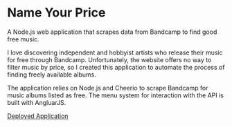 # Name Your Price
A Node.js web application that scrapes data from Bandcamp to find good free music.

I love discovering independent and hobbyist artists who release their music for free through Bandcamp. Unfortunately, the website offers no way to filter music by price, so I created this application to automate the process of finding freely available albums.

The application relies on Node.js and Cheerio to scrape Bandcamp for music albums listed as free. The menu system for interaction with the API is built with AngluarJS.

<a href="http://ec2-54-70-130-94.us-west-2.compute.amazonaws.com:5000/">Deployed Application</a>
